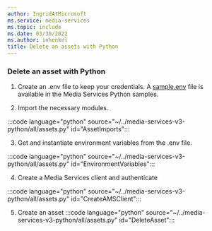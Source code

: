 ```yaml
---
author: IngridAtMicrosoft
ms.service: media-services
ms.topic: include
ms.date: 03/30/2022
ms.author: inhenkel
title: Delete an assets with Python
---
```


### Delete an asset with Python


1. Create an .env file to keep your credentials. A [sample.env](https://github.com/Azure-Samples/media-services-v3-python/blob/main/sample.env) file is available in the Media Services Python samples.

2. Import the necessary modules.

:::code language="python" source="~/../media-services-v3-python/all/assets.py" id="AssetImports":::

3. Get and instantiate environment variables from the .env file.

:::code language="python" source="~/../media-services-v3-python/all/assets.py" id="EnvironmentVariables":::

4. Create a Media Services client and authenticate

:::code language="python" source="~/../media-services-v3-python/all/assets.py" id="CreateAMSClient":::

5. Create an asset
:::code language="python" source="~/../media-services-v3-python/all/assets.py" id="DeleteAsset":::